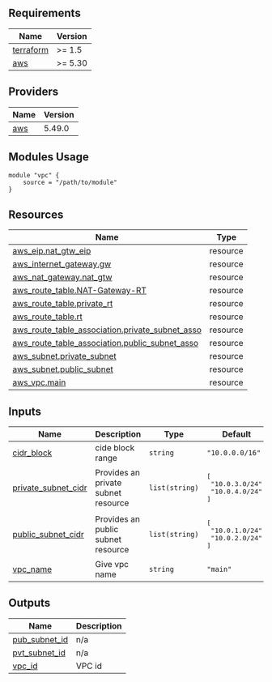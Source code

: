 <!-- BEGINNING OF PRE-COMMIT-TERRAFORM DOCS HOOK -->
## Requirements

| Name | Version |
|------|---------|
| <a name="requirement_terraform"></a> [terraform](#requirement\_terraform) | >= 1.5 |
| <a name="requirement_aws"></a> [aws](#requirement\_aws) | >= 5.30 |

## Providers

| Name | Version |
|------|---------|
| <a name="provider_aws"></a> [aws](#provider\_aws) | 5.49.0 |

## Modules Usage
```
module "vpc" {
    source = "/path/to/module"
}
```



## Resources

| Name | Type |
|------|------|
| [aws_eip.nat_gtw_eip](https://registry.terraform.io/providers/hashicorp/aws/latest/docs/resources/eip) | resource |
| [aws_internet_gateway.gw](https://registry.terraform.io/providers/hashicorp/aws/latest/docs/resources/internet_gateway) | resource |
| [aws_nat_gateway.nat_gtw](https://registry.terraform.io/providers/hashicorp/aws/latest/docs/resources/nat_gateway) | resource |
| [aws_route_table.NAT-Gateway-RT](https://registry.terraform.io/providers/hashicorp/aws/latest/docs/resources/route_table) | resource |
| [aws_route_table.private_rt](https://registry.terraform.io/providers/hashicorp/aws/latest/docs/resources/route_table) | resource |
| [aws_route_table.rt](https://registry.terraform.io/providers/hashicorp/aws/latest/docs/resources/route_table) | resource |
| [aws_route_table_association.private_subnet_asso](https://registry.terraform.io/providers/hashicorp/aws/latest/docs/resources/route_table_association) | resource |
| [aws_route_table_association.public_subnet_asso](https://registry.terraform.io/providers/hashicorp/aws/latest/docs/resources/route_table_association) | resource |
| [aws_subnet.private_subnet](https://registry.terraform.io/providers/hashicorp/aws/latest/docs/resources/subnet) | resource |
| [aws_subnet.public_subnet](https://registry.terraform.io/providers/hashicorp/aws/latest/docs/resources/subnet) | resource |
| [aws_vpc.main](https://registry.terraform.io/providers/hashicorp/aws/latest/docs/resources/vpc) | resource |

## Inputs

| Name | Description | Type | Default | Required |
|------|-------------|------|---------|:--------:|
| <a name="input_cidr_block"></a> [cidr\_block](#input\_cidr\_block) | cide block range | `string` | `"10.0.0.0/16"` | no |
| <a name="input_private_subnet_cidr"></a> [private\_subnet\_cidr](#input\_private\_subnet\_cidr) | Provides an private subnet resource | `list(string)` | <pre>[<br>  "10.0.3.0/24",<br>  "10.0.4.0/24"<br>]</pre> | no |
| <a name="input_public_subnet_cidr"></a> [public\_subnet\_cidr](#input\_public\_subnet\_cidr) | Provides an public subnet resource | `list(string)` | <pre>[<br>  "10.0.1.0/24",<br>  "10.0.2.0/24"<br>]</pre> | no |
| <a name="input_vpc_name"></a> [vpc\_name](#input\_vpc\_name) | Give vpc name | `string` | `"main"` | no |

## Outputs

| Name | Description |
|------|-------------|
| <a name="output_pub_subnet_id"></a> [pub\_subnet\_id](#output\_pub\_subnet\_id) | n/a |
| <a name="output_pvt_subnet_id"></a> [pvt\_subnet\_id](#output\_pvt\_subnet\_id) | n/a |
| <a name="output_vpc_id"></a> [vpc\_id](#output\_vpc\_id) | VPC id |
<!-- END OF PRE-COMMIT-TERRAFORM DOCS HOOK -->

